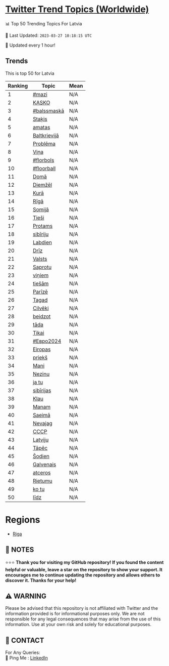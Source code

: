[Twitter Trend Topics (Worldwide)](https://github.com/ErcinDedeoglu/Twitter-Trend-Topics)
==========


📊 Top 50 Trending Topics For Latvia

📆 Last Updated: `2023-03-27 10:18:15 UTC`

🔧 Updated every 1 hour!


## Trends

This is top 50 for Latvia

| Ranking | Topic | Mean |
| ------- | ------------ | ------------ |
| 1 | [#mazi](http://twitter.com/search?q=%23mazi) | N/A |
| 2 | [KASKO](http://twitter.com/search?q=KASKO) | N/A |
| 3 | [#balssmaskā](http://twitter.com/search?q=%23balssmask%c4%81) | N/A |
| 4 | [Staķis](http://twitter.com/search?q=Sta%c4%b7is) | N/A |
| 5 | [amatas](http://twitter.com/search?q=amatas) | N/A |
| 6 | [Baltkrievijā](http://twitter.com/search?q=Baltkrievij%c4%81) | N/A |
| 7 | [Problēma](http://twitter.com/search?q=Probl%c4%93ma) | N/A |
| 8 | [Viņa](http://twitter.com/search?q=Vi%c5%86a) | N/A |
| 9 | [#florbols](http://twitter.com/search?q=%23florbols) | N/A |
| 10 | [#floorball](http://twitter.com/search?q=%23floorball) | N/A |
| 11 | [Domā](http://twitter.com/search?q=Dom%c4%81) | N/A |
| 12 | [Diemžēl](http://twitter.com/search?q=Diem%c5%be%c4%93l) | N/A |
| 13 | [Kurā](http://twitter.com/search?q=Kur%c4%81) | N/A |
| 14 | [Rīgā](http://twitter.com/search?q=R%c4%abg%c4%81) | N/A |
| 15 | [Somijā](http://twitter.com/search?q=Somij%c4%81) | N/A |
| 16 | [Tieši](http://twitter.com/search?q=Tie%c5%a1i) | N/A |
| 17 | [Protams](http://twitter.com/search?q=Protams) | N/A |
| 18 | [sibīriju](http://twitter.com/search?q=sib%c4%abriju) | N/A |
| 19 | [Labdien](http://twitter.com/search?q=Labdien) | N/A |
| 20 | [Drīz](http://twitter.com/search?q=Dr%c4%abz) | N/A |
| 21 | [Valsts](http://twitter.com/search?q=Valsts) | N/A |
| 22 | [Saprotu](http://twitter.com/search?q=Saprotu) | N/A |
| 23 | [viņiem](http://twitter.com/search?q=vi%c5%86iem) | N/A |
| 24 | [tiešām](http://twitter.com/search?q=tie%c5%a1%c4%81m) | N/A |
| 25 | [Parīzē](http://twitter.com/search?q=Par%c4%abz%c4%93) | N/A |
| 26 | [Tagad](http://twitter.com/search?q=Tagad) | N/A |
| 27 | [Cilvēki](http://twitter.com/search?q=Cilv%c4%93ki) | N/A |
| 28 | [beidzot](http://twitter.com/search?q=beidzot) | N/A |
| 29 | [tāda](http://twitter.com/search?q=t%c4%81da) | N/A |
| 30 | [Tikai](http://twitter.com/search?q=Tikai) | N/A |
| 31 | [#Евро2024](http://twitter.com/search?q=%23%d0%95%d0%b2%d1%80%d0%be2024) | N/A |
| 32 | [Eiropas](http://twitter.com/search?q=Eiropas) | N/A |
| 33 | [priekš](http://twitter.com/search?q=priek%c5%a1) | N/A |
| 34 | [Mani](http://twitter.com/search?q=Mani) | N/A |
| 35 | [Nezinu](http://twitter.com/search?q=Nezinu) | N/A |
| 36 | [ja tu](http://twitter.com/search?q=ja+tu) | N/A |
| 37 | [sibīrijas](http://twitter.com/search?q=sib%c4%abrijas) | N/A |
| 38 | [Klau](http://twitter.com/search?q=Klau) | N/A |
| 39 | [Manam](http://twitter.com/search?q=Manam) | N/A |
| 40 | [Saeimā](http://twitter.com/search?q=Saeim%c4%81) | N/A |
| 41 | [Nevajag](http://twitter.com/search?q=Nevajag) | N/A |
| 42 | [СССР](http://twitter.com/search?q=%d0%a1%d0%a1%d0%a1%d0%a0) | N/A |
| 43 | [Latviju](http://twitter.com/search?q=Latviju) | N/A |
| 44 | [Tāpēc](http://twitter.com/search?q=T%c4%81p%c4%93c) | N/A |
| 45 | [Šodien](http://twitter.com/search?q=%c5%a0odien) | N/A |
| 46 | [Galvenais](http://twitter.com/search?q=Galvenais) | N/A |
| 47 | [atceros](http://twitter.com/search?q=atceros) | N/A |
| 48 | [Rietumu](http://twitter.com/search?q=Rietumu) | N/A |
| 49 | [ko tu](http://twitter.com/search?q=ko+tu) | N/A |
| 50 | [līdz](http://twitter.com/search?q=l%c4%abdz) | N/A |



# Regions

* [Riga](</Latvia/Riga.md>)



## 📝 NOTES

⭐⭐⭐ **Thank you for visiting my GitHub repository! If you found the content helpful or valuable, leave a star on the repository to show your support. It encourages me to continue updating the repository and allows others to discover it. Thanks for your help!**


## ⚠️ WARNING

Please be advised that this repository is not affiliated with Twitter and the information provided is for informational purposes only. We are not responsible for any legal consequences that may arise from the use of this information. Use at your own risk and solely for educational purposes.


## 📨 CONTACT

 For Any Queries:  
            🏓 Ping Me : [LinkedIn](https://www.linkedin.com/in/ercindedeoglu/)
